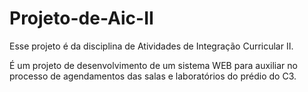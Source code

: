 ﻿# Projeto-de-Aic-II

Esse projeto é da disciplina de Atividades de Integração Curricular II. 

É um projeto de desenvolvimento de um sistema WEB para auxiliar no processo de agendamentos das salas e laboratórios do prédio do C3.
